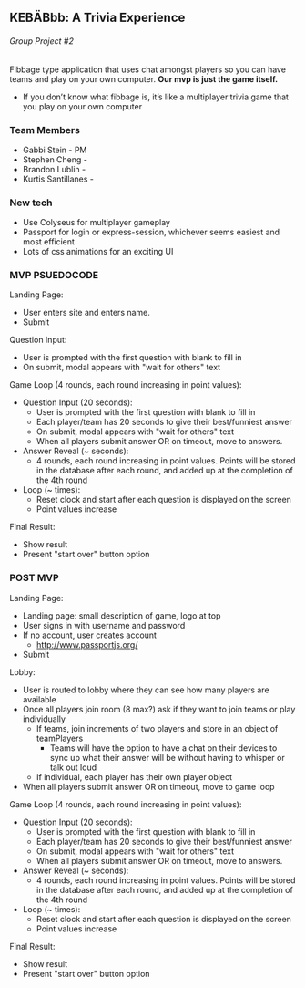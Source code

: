 ## KEBÄBbb: A Trivia Experience
###### Group Project #2

Fibbage type application that uses chat amongst players so you can have teams and play on your own computer. **Our mvp is just the game itself.** 
- If you don’t know what fibbage is, it’s like a multiplayer trivia game that you play on your own computer

### Team Members
- Gabbi Stein - PM
- Stephen Cheng - 
- Brandon Lublin - 
- Kurtis Santillanes -

### New tech
- Use Colyseus for multiplayer gameplay
- Passport for login or express-session, whichever seems easiest and most efficient
- Lots of css animations for an exciting UI

### MVP PSUEDOCODE
Landing Page: 
- User enters site and enters name. 
- Submit

Question Input:
- User is prompted with the first question with blank to fill in
- On submit, modal appears with "wait for others" text

Game Loop (4 rounds, each round increasing in point values):
- Question Input (20 seconds):
    - User is prompted with the first question with blank to fill in
    - Each player/team has 20 seconds to give their best/funniest answer
    - On submit, modal appears with "wait for others" text
    - When all players submit answer OR on timeout, move to answers.
- Answer Reveal (~ seconds):
    - 4 rounds, each round increasing in point values. Points will be stored in the database after each round, and added up at the completion of the 4th round
- Loop (~ times):
    - Reset clock and start after each question is displayed on the screen
    - Point values increase

Final Result:
- Show result
- Present "start over" button option

### POST MVP

Landing Page: 
- Landing page: small description of game, logo at top
- User signs in with username and password
- If no account, user creates account
    - http://www.passportjs.org/
- Submit

Lobby:
- User is routed to lobby where they can see how many players are available
- Once all players join room (8 max?) ask if they want to join teams or play individually
    - If teams, join increments of two players and store in an object of teamPlayers
        - Teams will have the option to have a chat on their devices to sync up what their answer will be without having to whisper or talk out loud
    - If individual, each player has their own player object
- When all players submit answer OR on timeout, move to game loop

Game Loop (4 rounds, each round increasing in point values):
- Question Input (20 seconds):
    - User is prompted with the first question with blank to fill in
    - Each player/team has 20 seconds to give their best/funniest answer
    - On submit, modal appears with "wait for others" text
    - When all players submit answer OR on timeout, move to answers.
- Answer Reveal (~ seconds):
    - 4 rounds, each round increasing in point values. Points will be stored in the database after each round, and added up at the completion of the 4th round
- Loop (~ times):
    - Reset clock and start after each question is displayed on the screen
    - Point values increase

Final Result:
- Show result
- Present "start over" button option